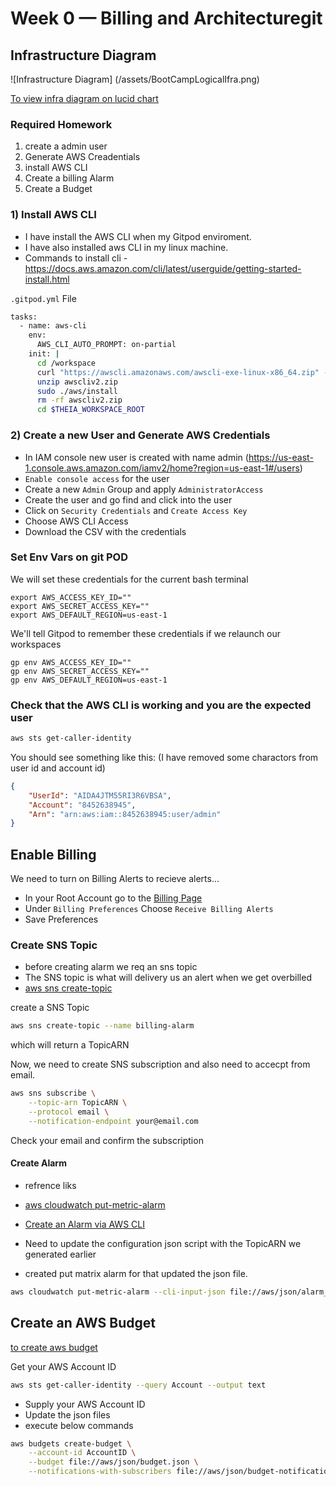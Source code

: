 # Week 0 — Billing and Architecturegit

## Infrastructure Diagram
![Infrastructure Diagram] (/assets/BootCampLogicalIfra.png)

[To view infra diagram on lucid chart](https://lucid.app/lucidchart/4128cae8-59cf-4e58-955d-93dcf9f66230/edit?viewport_loc=-424%2C-1365%2C2994%2C1481%2C0_0&invitationId=inv_05b99143-8c8f-46b9-b980-b46f635447dd)
### Required Homework
1) create a admin user
2) Generate AWS Creadentials
3) install AWS CLI
4) Create a billing Alarm
5) Create a Budget

### 1) Install AWS CLI

- I have install the AWS CLI when my Gitpod enviroment.
- I have also installed aws CLI in my linux machine.
- Commands to install cli - https://docs.aws.amazon.com/cli/latest/userguide/getting-started-install.html


`.gitpod.yml` File

```sh
tasks:
  - name: aws-cli
    env:
      AWS_CLI_AUTO_PROMPT: on-partial
    init: |
      cd /workspace
      curl "https://awscli.amazonaws.com/awscli-exe-linux-x86_64.zip" -o "awscliv2.zip"
      unzip awscliv2.zip
      sudo ./aws/install
      rm -rf awscliv2.zip
      cd $THEIA_WORKSPACE_ROOT
```

### 2) Create a new User and Generate AWS Credentials

- In IAM console new user is created with name admin (https://us-east-1.console.aws.amazon.com/iamv2/home?region=us-east-1#/users)
- `Enable console access` for the user
- Create a new `Admin` Group and apply `AdministratorAccess`
- Create the user and go find and click into the user
- Click on `Security Credentials` and `Create Access Key`
- Choose AWS CLI Access
- Download the CSV with the credentials

### Set Env Vars on git POD

We will set these credentials for the current bash terminal
```
export AWS_ACCESS_KEY_ID=""
export AWS_SECRET_ACCESS_KEY=""
export AWS_DEFAULT_REGION=us-east-1
```

We'll tell Gitpod to remember these credentials if we relaunch our workspaces
```
gp env AWS_ACCESS_KEY_ID=""
gp env AWS_SECRET_ACCESS_KEY=""
gp env AWS_DEFAULT_REGION=us-east-1
```

### Check that the AWS CLI is working and you are the expected user

```sh
aws sts get-caller-identity
```

You should see something like this: (I have removed some charactors from user id and account id)
```json
{
    "UserId": "AIDA4JTM55RI3R6VBSA",
    "Account": "8452638945",
    "Arn": "arn:aws:iam::8452638945:user/admin"
}
```

## Enable Billing 

We need to turn on Billing Alerts to recieve alerts...


- In your Root Account go to the [Billing Page](https://console.aws.amazon.com/billing/)
- Under `Billing Preferences` Choose `Receive Billing Alerts`
- Save Preferences


### Create SNS Topic

- before creating alarm we req an sns topic
- The SNS topic is what will delivery us an alert when we get overbilled
- [aws sns create-topic](https://docs.aws.amazon.com/cli/latest/reference/sns/create-topic.html)

create a SNS Topic
```sh
aws sns create-topic --name billing-alarm
```
which will return a TopicARN

Now, we need to create SNS subscription and also need to accecpt from email.
```sh
aws sns subscribe \
    --topic-arn TopicARN \
    --protocol email \
    --notification-endpoint your@email.com
```

Check your email and confirm the subscription

#### Create Alarm
- refrence liks
- [aws cloudwatch put-metric-alarm](https://docs.aws.amazon.com/cli/latest/reference/cloudwatch/put-metric-alarm.html)
- [Create an Alarm via AWS CLI](https://aws.amazon.com/premiumsupport/knowledge-center/cloudwatch-estimatedcharges-alarm/)

- Need to update the configuration json script with the TopicARN we generated earlier
- created put matrix alarm for that updated the json file.

```sh
aws cloudwatch put-metric-alarm --cli-input-json file://aws/json/alarm_config.json
```

## Create an AWS Budget

[to create aws budget](https://docs.aws.amazon.com/cli/latest/reference/budgets/create-budget.html)

Get your AWS Account ID
```sh
aws sts get-caller-identity --query Account --output text
```

- Supply your AWS Account ID
- Update the json files
- execute below commands

```sh
aws budgets create-budget \
    --account-id AccountID \
    --budget file://aws/json/budget.json \
    --notifications-with-subscribers file://aws/json/budget-notification-subs.json
```
